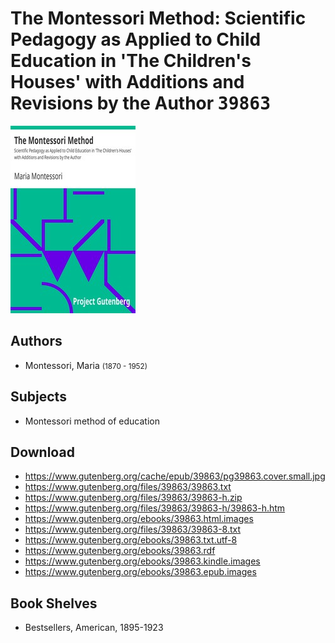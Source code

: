 # The Montessori Method: Scientific Pedagogy as Applied to Child Education in 'The Children's Houses' with Additions and Revisions by the Author <kbd>39863</kbd>

![](./cover.medium.jpg "")

## Authors


 - Montessori, Maria <small>(1870 - 1952)</small>

## Subjects


 - Montessori method of education

## Download


 - https://www.gutenberg.org/cache/epub/39863/pg39863.cover.small.jpg
 - https://www.gutenberg.org/files/39863/39863.txt
 - https://www.gutenberg.org/files/39863/39863-h.zip
 - https://www.gutenberg.org/files/39863/39863-h/39863-h.htm
 - https://www.gutenberg.org/ebooks/39863.html.images
 - https://www.gutenberg.org/files/39863/39863-8.txt
 - https://www.gutenberg.org/ebooks/39863.txt.utf-8
 - https://www.gutenberg.org/ebooks/39863.rdf
 - https://www.gutenberg.org/ebooks/39863.kindle.images
 - https://www.gutenberg.org/ebooks/39863.epub.images

## Book Shelves


 - Bestsellers, American, 1895-1923
